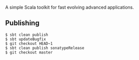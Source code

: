 A simple Scala toolkit for fast evolving advanced applications.

## Publishing

    $ sbt clean publish
    $ sbt updateBugfix
    $ git checkout HEAD~1
    $ sbt clean publish sonatypeRelease
    $ git checkout master